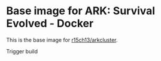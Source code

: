 # Base image for ARK: Survival Evolved - Docker

This is the base image for [r15ch13/arkcluster](https://github.com/r15ch13/arkcluster).

Trigger build
